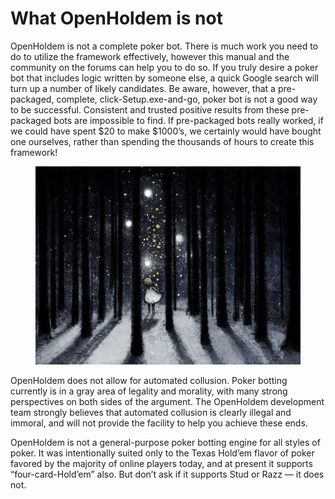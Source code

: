 # What OpenHoldem is not

OpenHoldem is not a complete poker bot. There is much work you need to
do to utilize the framework effectively, however this manual and the
community on the forums can help you to do so. If you truly desire a
poker bot that includes logic written by someone else, a quick Google
search will turn up a number of likely candidates. Be aware, however,
that a pre-packaged, complete, click-Setup.exe-and-go, poker bot is not
a good way to be successful. Consistent and trusted positive results
from these pre-packaged bots are impossible to find. If pre-packaged
bots really worked, if we could have spent \$20 to make \$1000’s, we
certainly would have bought one ourselves, rather than spending the
thousands of hours to create this framework!

<figure>
<img src="images/star_money.jpg" />
</figure>

OpenHoldem does not allow for automated collusion. Poker botting
currently is in a gray area of legality and morality, with many strong
perspectives on both sides of the argument. The OpenHoldem development
team strongly believes that automated collusion is clearly illegal and
immoral, and will not provide the facility to help you achieve these
ends.

OpenHoldem is not a general-purpose poker botting engine for all styles
of poker. It was intentionally suited only to the Texas Hold’em flavor
of poker favored by the majority of online players today, and at present
it supports “four-card-Hold’em” also. But don’t ask if it supports Stud
or Razz — it does not.
